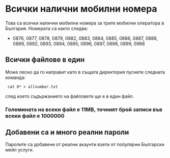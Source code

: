 # Всички налични мобилни номера

Това са всички налични мобилни номера за трите мобилни оператора в България. Номерата са както следва:
* 0876, 0877, 0878, 0879, 0882, 0883, 0884, 0885, 0886, 0887, 0888, 0889, 0892, 0893, 0894, 0895, 0896, 0897, 0898, 0899, 0988

## Всички файлове в един
Може лесно да го направит като в същата директория пуснете следната команда:
```
 cat 0* > allnumber.txt
```

след което съдържанието на файловете ще е в един файл.
### Големината на всеки файл е 11MB, точният брой записи във всеки файл е 1000000 

## Добавени са и много реални пароли
Паролите са добавени от реални акаунти взети от популярни Български мейл услуги.
